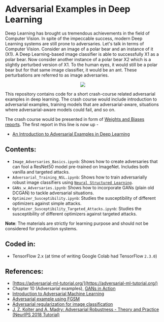 # Adversarial Examples in Deep Learning

Deep Learning has brought us tremendous achievements in the field of Computer Vision. In spite of the impeccable success, modern Deep Learning systems are still prone to adversaries. Let's talk in terms of Computer Vision. Consider an image of a polar bear and an instance of it (X1). A Deep Learning-based image classifier is able to successfully X1 as a polar bear. Now consider another instance of a polar bear X2 which is a slightly perturbed version of X1. To the human eyes, it would still be a polar bear but for that same image classifier, it would be an ant. These perturbations are referred to as image adversaries.

<div align="center"><img src="https://i.ibb.co/Wkg8CSX/download.png"></img></div>

This repository contains code for a short crash-course related adversarial examples in deep learning. The crash course would include introduction to adversarial examples, training models that are adversarial-aware, situations where adversarial-aware models could fail, and so on.   

The crash course would be presented in form of [Weights and Biases reports](https://docs.wandb.com/reports). The first report in this line is now up - 
- [An Introduction to Adversarial Examples in Deep Learning](https://app.wandb.ai/authors/adv-dl/reports/An-Introduction-to-Adversarial-Examples-in-Deep-Learning--VmlldzoyMTQwODM)

## Contents:
- `Image_Adversaries_Basics.ipynb`: Shows how to create adversaries that can fool a ResNet50 model pre-trained on ImageNet. Includes both vanilla and targeted attacks. 
- `Adversarial_Training_NSL.ipynb`: Shows how to train adversarially robust image classifiers using [`Neural Structured Learning`](https://www.tensorflow.org/neural_structured_learning). 
- `GANs_w_Adversaries.ipynb`: Shows how to incorporate GANs (plain old DCGAN) to tackle adversarial situations. 
- `Optimizer_Susceptibility.ipynb`: Studies the susceptibility of different optimizers against simple attacks.
- `Optimizer_Susceptibility_Targeted_Attacks.ipynb`: Studies the susceptibility of different optimizers against targeted attacks.

**Note**: The materials are strictly for learning purpose and should not be considered for production systems.

## Coded in:
- TensorFlow 2.x (at time of writing Google Colab had TensorFlow `2.3.0`)

## References:
- [https://adversarial-ml-tutorial.org/](https://adversarial-ml-tutorial.org/)
- Chapter 10 (Adversarial examples), [GANs in Action](https://www.manning.com/books/gans-in-action)
- [Introduction to Adversarial Machine Learning](https://blog.floydhub.com/introduction-to-adversarial-machine-learning/)
- [Adversarial example using FGSM](https://www.tensorflow.org/tutorials/generative/adversarial_fgsm)
- [Adversarial regularization for image classification](https://www.tensorflow.org/neural_structured_learning/tutorials/adversarial_keras_cnn_mnist)
- [J. Z. Kolter and A. Madry: Adversarial Robustness - Theory and Practice (NeurIPS 2018 Tutorial)](https://www.youtube.com/watch?v=TwP-gKBQyic&feature=emb_rel_end)
